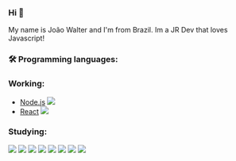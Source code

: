 ### Hi 👋
My name is João Walter and I'm from Brazil. Im a JR Dev that loves Javascript! 

### 🛠 Programming languages:
    
### Working:
- [Node.js](https://nodejs.org/en/) <img src="https://img.shields.io/badge/Node.js-43853D?style=for-the-badge&logo=node-dot-js&logoColor=white"/>
- [React](https://pt-br.reactjs.org/) <img src="https://img.shields.io/badge/React-20232A?style=for-the-badge&logo=react&logoColor=61DAFB"/>

### Studying:
 
<img src="https://img.shields.io/badge/JavaScript-F7DF1E?style=for-the-badge&logo=javascript&logoColor=black"/> <img src="https://img.shields.io/badge/Node.js-43853D?style=for-the-badge&logo=node-dot-js&logoColor=white"/> <img src="https://img.shields.io/badge/React-20232A?style=for-the-badge&logo=react&logoColor=61DAFB"/> <img src="https://img.shields.io/badge/React_Native-20232A?style=for-the-badge&logo=react&logoColor=61DAFB"/> <img src="https://img.shields.io/badge/TypeScript-007ACC?style=for-the-badge&logo=typescript&logoColor=white"/> <img src="https://img.shields.io/badge/Angular-DD0031?style=for-the-badge&logo=angular&logoColor=white"/> <img src="https://img.shields.io/badge/Redux-593D88?style=for-the-badge&logo=redux&logoColor=white"/> <img src="https://img.shields.io/badge/Bootstrap-563D7C?style=for-the-badge&logo=bootstrap&logoColor=white"/>
